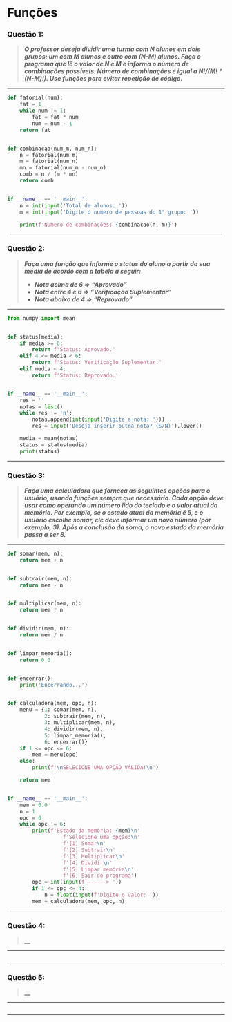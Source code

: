 # Funções

### **Questão 1:**
> **_O professor deseja dividir uma turma com N alunos em dois grupos: um com M
alunos e outro com (N-M) alunos. Faça o programa que lê o valor de N e M e informa
o número de combinações possíveis. Número de combinações é igual a N!/(M! * (N-M)!).
Use funções para evitar repetição de código._**

---
```python
def fatorial(num):
    fat = 1
    while num != 1:
        fat = fat * num
        num = num - 1
    return fat


def combinacao(num_m, num_n):
    n = fatorial(num_m)
    m = fatorial(num_n)
    mn = fatorial(num_m - num_n)
    comb = n / (m * mn)
    return comb


if __name__ == '__main__':
    n = int(input('Total de alunos: '))
    m = int(input('Digite o numero de pessoas do 1° grupo: '))

    print(f'Numero de combinações: {combinacao(n, m)}')
```
---

### **Questão 2:**
> **_Faça uma função que informe o status do aluno a partir da sua média de acordo com a
tabela a seguir:_**
> - **_Nota acima de 6 ⇒ “Aprovado”_**
> - **_Nota entre 4 e 6 ⇒ “Verificação Suplementar”_**
> - **_Nota abaixo de 4 ⇒ “Reprovado”_**

---
```python
from numpy import mean


def status(media):
    if media >= 6:
        return f'Status: Aprovado.'
    elif 4 <= media < 6:
        return f'Status: Verificação Suplementar.'
    elif media < 4:
        return f'Status: Reprovado.'


if __name__ == '__main__':
    res = ''
    notas = list()
    while res != 'n':
        notas.append(int(input('Digite a nota: ')))
        res = input('Deseja inserir outra nota? (S/N)').lower()

    media = mean(notas)
    status = status(media)
    print(status)
```
---

### **Questão 3:**
> **_Faça uma calculadora que forneça as seguintes opções para o usuário, usando funções
sempre que necessário. Cada opção deve usar como operando um número lido do
teclado e o valor atual da memória. Por exemplo, se o estado atual da memória é 5, e
o usuário escolhe somar, ele deve informar um novo número (por exemplo, 3). Após a
conclusão da soma, o novo estado da memória passa a ser 8._**

---
```python
def somar(mem, n):
    return mem + n


def subtrair(mem, n):
    return mem - n


def multiplicar(mem, n):
    return mem * n


def dividir(mem, n):
    return mem / n


def limpar_memoria():
    return 0.0


def encerrar():
    print('Encerrando...')


def calculadora(mem, opc, n):
    menu = {1: somar(mem, n),
            2: subtrair(mem, n),
            3: multiplicar(mem, n),
            4: dividir(mem, n),
            5: limpar_memoria(),
            6: encerrar()}
    if 1 <= opc <= 6:
        mem = menu[opc]
    else:
        print(f'\nSELECIONE UMA OPÇÃO VÁLIDA!\n')

    return mem


if __name__ == '__main__':
    mem = 0.0
    n = 1
    opc = 0
    while opc != 6:
        print(f'Estado da memória: {mem}\n'
                  f'Selecione uma opção:\n'
                  f'[1] Somar\n'
                  f'[2] Subtrair\n'
                  f'[3] Multiplicar\n'
                  f'[4] Dividir\n'
                  f'[5] Limpar memória\n'
                  f'[6] Sair do programa')
        opc = int(input(f'------> '))
        if 1 <= opc <= 4:
            n = float(input(f'Digite o valor: '))
        mem = calculadora(mem, opc, n)
```
---

### **Questão 4:**
> **__**

---
```python

```
---

### **Questão 5:**
> **__**

---
```python

```
---
